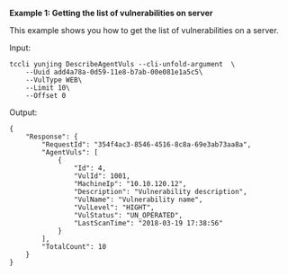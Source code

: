 **Example 1: Getting the list of vulnerabilities on server**

This example shows you how to get the list of vulnerabilities on a server.

Input: 

```
tccli yunjing DescribeAgentVuls --cli-unfold-argument  \
    --Uuid add4a78a-0d59-11e8-b7ab-00e081e1a5c5\
    --VulType WEB\
    --Limit 10\
    --Offset 0
```

Output: 
```
{
    "Response": {
        "RequestId": "354f4ac3-8546-4516-8c8a-69e3ab73aa8a",
        "AgentVuls": [
            {
                "Id": 4,
                "VulId": 1001,
                "MachineIp": "10.10.120.12",
                "Description": "Vulnerability description",
                "VulName": "Vulnerability name",
                "VulLevel": "HIGHT",
                "VulStatus": "UN_OPERATED",
                "LastScanTime": "2018-03-19 17:38:56"
            }
        ],
        "TotalCount": 10
    }
}
```


